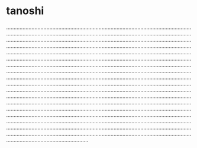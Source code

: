 # tanoshi

...............................................................................................................................................................................................................................................................................................................................................................................................................................................................................................................................................................................................................................................................................................................................................................................................................................................................................................................................................................................................................................................................................................................................................................................................................................................................................................................................................................................................................................................................................................................................................................................................................................................................................................................................................................................................................................................................................................................................................................................................................................................................................................................................................................................................................................................................................................................................................................................